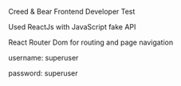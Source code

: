 Creed & Bear Frontend Developer Test

Used ReactJs with JavaScript fake API

React Router Dom for routing and page navigation

username: superuser

password: superuser